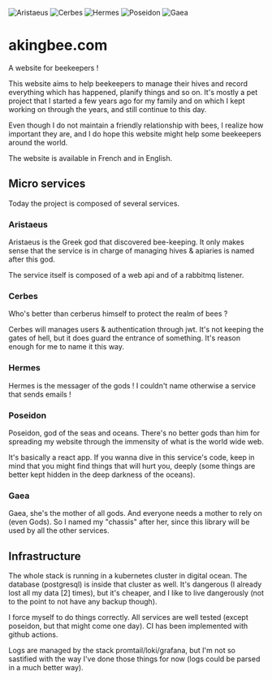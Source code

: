  ![Aristaeus](https://github.com/yo-main/akingbee/actions/workflows/aristaeus.yaml/badge.svg)  ![Cerbes](https://github.com/yo-main/akingbee/actions/workflows/cerbes.yaml/badge.svg)  ![Hermes](https://github.com/yo-main/akingbee/actions/workflows/hermes.yaml/badge.svg)  ![Poseidon](https://github.com/yo-main/akingbee/actions/workflows/poseidon.yaml/badge.svg)  ![Gaea](https://github.com/yo-main/akingbee/actions/workflows/gaea.yaml/badge.svg)

# akingbee.com
A website for beekeepers !

This website aims to help beekeepers to manage their hives and record everything which has happened, planify things and so on.
It's mostly a pet project that I started a few years ago for my family and on which I kept working on through the years, and still continue to this day.

Even though I do not maintain a friendly relationship with bees, I realize how important they are, and I do hope this website might help some beekeepers around the world.

The website is available in French and in English.

## Micro services

Today the project is composed of several services.

### Aristaeus 

Aristaeus is the Greek god that discovered bee-keeping. 
It only makes sense that the service is in charge of managing hives & apiaries is named after this god.

The service itself is composed of a web api and of a rabbitmq listener.


### Cerbes 

Who's better than cerberus himself to protect the realm of bees ?

Cerbes will manages users & authentication through jwt. It's not keeping the gates of hell, but it does guard the entrance of something.
It's reason enough for me to name it this way.

### Hermes 

Hermes is the messager of the gods ! I couldn't name otherwise a service that sends emails !

### Poseidon  

Poseidon, god of the seas and oceans. There's no better gods than him for spreading my website through the immensity of what is the world wide web.

It's basically a react app. If you wanna dive in this service's code, keep in mind that you might find things that will hurt you, deeply (some things are better kept hidden in the deep darkness of the oceans).

### Gaea  

Gaea, she's the mother of all gods. And everyone needs a mother to rely on (even Gods). So I named my "chassis" after her, since this library will be used by all the other services.

## Infrastructure

The whole stack is running in a kubernetes cluster in digital ocean.
The database (postgresql) is inside that cluster as well. It's dangerous (I already lost all my data [2] times), but it's cheaper, and I like to live dangerously (not to the point to not have any backup though).

I force myself to do things correctly. All services are well tested (except poseidon, but that might come one day). CI has been implemented with github actions. 

Logs are managed by the stack promtail/loki/grafana, but I'm not so sastified with the way I've done those things for now (logs could be parsed in a much better way).
